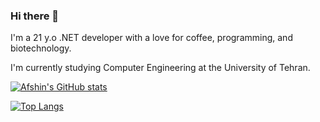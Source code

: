 ### Hi there 👋

I'm a 21 y.o .NET developer with a love for coffee, programming, and biotechnology.

I'm currently studying Computer Engineering at the University of Tehran.

[![Afshin's GitHub stats](https://github-readme-stats.vercel.app/api?username=aarani)](https://github.com/aarani)

[![Top Langs](https://github-readme-stats.vercel.app/api/top-langs/?username=aarani&layout=compact)](https://github.com/aarani)
